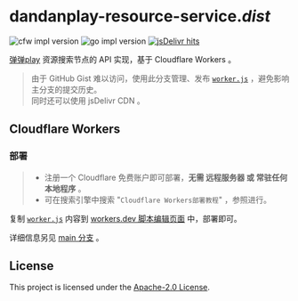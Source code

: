 # dandanplay-resource-service._dist_

![cfw impl version](https://img.shields.io/badge/cfw--impl-v0.0.3-f1e05a?logo=cloudflare)
![go impl version](https://img.shields.io/badge/go--impl-v0.0.3-00add8?logo=go)
[![jsDelivr hits](https://img.shields.io/jsdelivr/gh/hm/LussacZheng/dandanplay-resource-service?color=red)](https://data.jsdelivr.com/v1/package/gh/LussacZheng/dandanplay-resource-service@dist/stats/file)

[弹弹play](http://www.dandanplay.com/) 资源搜索节点的 API 实现，基于 Cloudflare Workers 。

> 由于 GitHub Gist 难以访问，使用此分支管理、发布 [`worker.js`](cf-worker/worker.js) ，避免影响主分支的提交历史。  
> 同时还可以使用 jsDelivr CDN 。

## Cloudflare Workers

### 部署

> - 注册一个 Cloudflare 免费账户即可部署，**无需 远程服务器 或 常驻任何本地程序** 。
> - 可在搜索引擎中搜索 "`Cloudflare Workers部署教程`" ，参照进行。

复制 [`worker.js`](https://cdn.jsdelivr.net/gh/LussacZheng/dandanplay-resource-service@dist/cf-worker/worker.js) 内容到 [workers.dev 脚本编辑页面](https://workers.cloudflare.com/) 中，部署即可。

详细信息另见 [main 分支](https://github.com/LussacZheng/dandanplay-resource-service) 。

## License

This project is licensed under the [Apache-2.0 License](./LICENSE).
